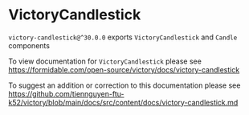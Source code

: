 # VictoryCandlestick

`victory-candlestick@^30.0.0` exports `VictoryCandlestick` and `Candle` components

To view documentation for `VictoryCandlestick` please see https://formidable.com/open-source/victory/docs/victory-candlestick

To suggest an addition or correction to this documentation please see https://github.com/tiennguyen-ftu-k52/victory/blob/main/docs/src/content/docs/victory-candlestick.md